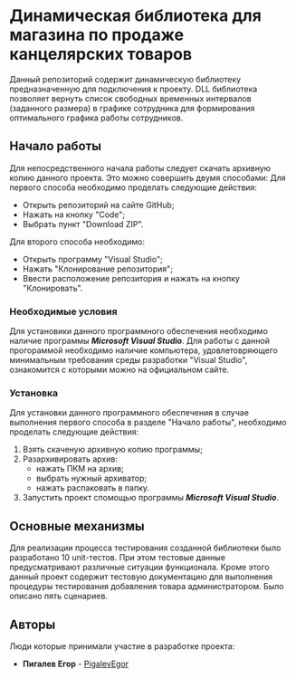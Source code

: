 # Динамическая библиотека для магазина по продаже канцелярских товаров
Данный репозиторий содержит динамическую библиотеку предназначенную для подключения к проекту. DLL библиотека позволяет вернуть список свободных временных интервалов (заданного размера) в графике сотрудника для формирования оптимального графика работы сотрудников.

## Начало работы
Для непосредственного начала работы следует скачать архивную копию данного проекта. Это можно совершить двумя способами:
Для первого способа необходимо проделать следующие действия:
+ Открыть репозиторий на сайте GitHub;
+ Нажать на кнопку "Code";
+ Выбрать пункт "Download ZIP".

Для второго способа необходимо:
+ Открыть программу "Visual Studio";
+ Нажать "Клонирование репозитория";
+ Ввести расположение репозитория и нажать на кнопку "Клонировать".

### Необходимые условия
Для установики данного программного обеспечения необходимо наличие программы ***Microsoft Visual Studio***.
Для работы с данной прогораммой необходимо наличие компьютера, удовлетовряющего минимальным требования среды разработки "Visual Studio", ознакомится с которыми можно на официальном сайте.

### Установка
Для установки данного программного обеспечения в случае выполнения первого способа в разделе "Начало работы", необходимо проделать следующие действия:
1. Взять скаченую архивную копию программы;
2. Разархивировать архив:
   + нажать ПКМ на архив;
   + выбрать нужный архиватор;
   + нажать распаковать в папку.
3. Запустить проект спомощью программы ***Microsoft Visual Studio***.

## Основные механизмы
Для реализации процесса тестирования созданной библиотеки было разработано 10 unit-тестов. При этом тестовые данные предусматривают различные ситуации функционала.
Кроме этого данный проект содержит тестовую документацию для выполнения процедуры тестирования добавления товара администратором. Было описано пять сценариев.

## Авторы
Люди которые принимали участие в разработке проекта:
* **Пигалев Егор** - [PigalevEgor](https://github.com/EgorPigalev)
